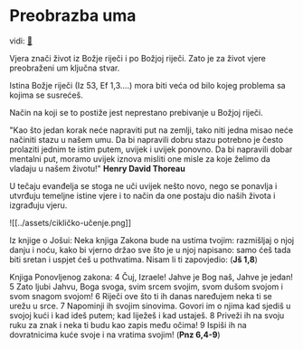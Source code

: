 # Preobrazba uma
<!-- ovdje staviti i one moje fizičke kartice o naravi ideje - vidi preobrazba uma A7 4mj-->

vidi: [📝](../2.tekstovi/sto-citata-iz-Novog-zavjeta.md)

Vjera znači život iz Božje riječi i po Božjoj riječi. Zato je za život vjere preobraženi um ključna stvar.

Istina Božje riječi (Iz 53, Ef 1,3….) mora biti veća od bilo kojeg problema sa kojima se susrećeš.

Način na koji se to postiže jest neprestano prebivanje u Božjoj riječi.

"Kao što jedan korak neće napraviti put na zemlji, tako niti jedna misao neće načiniti stazu u našem umu. Da bi napravili dobru stazu potrebno je često prolaziti jednim te istim putem, uvijek i uvijek ponovno. Da bi napravili dobar mentalni put, moramo  uvijek iznova misliti one misle za koje želimo da vladaju u našem životu!"  **Henry David Thoreau**

U tečaju evanđelja se stoga ne uči uvijek nešto novo, nego se ponavlja i utvrđuju temeljne istine vjere i to način da one postaju dio naših života i izgrađuju vjeru. 


![[../assets/cikličko-učenje.png]]

Iz knjige o Jošui:
Neka knjiga Zakona bude na ustima tvojim: razmišljaj o njoj  danju i noću, kako bi vjerno držao sve što je u njoj napisano:  samo ćeš tada biti sretan i uspjet ćeš u pothvatima. Nisam li  ti zapovjedio: (**Jš 1,8**) 


Knjiga Ponovljenog zakona:
4 Čuj, Izraele! Jahve je Bog naš, Jahve je jedan! 5 Zato  ljubi Jahvu, Boga svoga, svim srcem svojim, svom dušom svojom  i svom snagom svojom! 6 Riječi ove što ti ih danas naređujem  neka ti se urežu u srce. 7 Napominji ih svojim sinovima. Govori  im o njima kad sjediš u svojoj kući i kad ideš putem; kad liježeš  i kad ustaješ. 8 Priveži ih na svoju ruku za znak i neka ti  budu kao zapis među očima! 9 Ispiši ih na dovratnicima kuće  svoje i na vratima svojim! (**Pnz  6,4-9**) 

